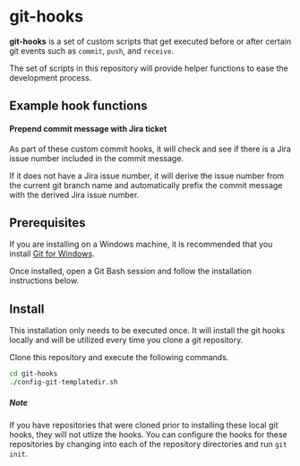 # git-hooks

**git-hooks** is a set of custom scripts that get executed before or after certain git events such as `commit`, `push`, and `receive`.

The set of scripts in this repository will provide helper functions to ease the development process.

## Example hook functions

#### Prepend commit message with Jira ticket

As part of these custom commit hooks, it will check and see if there is a Jira issue number included in the commit message.

If it does not have a Jira issue number, it will derive the issue number from the current git branch name and automatically prefix the commit message with the derived Jira issue number.

## Prerequisites

If you are installing on a Windows machine, it is recommended that you install [Git for Windows](https://git-scm.com/download/win).

Once installed, open a Git Bash session and follow the installation instructions below.

## Install

This installation only needs to be executed once.  It will install the git hooks locally and will be utilized every time you clone a git repository.

Clone this repository and execute the following commands.

```bash
cd git-hooks
./config-git-templatedir.sh
```

##### Note

If you have repositories that were cloned prior to installing these local git hooks, they will not utlize the hooks.  You can configure the hooks for these repositories by changing into each of the repository directories and run `git init`.
